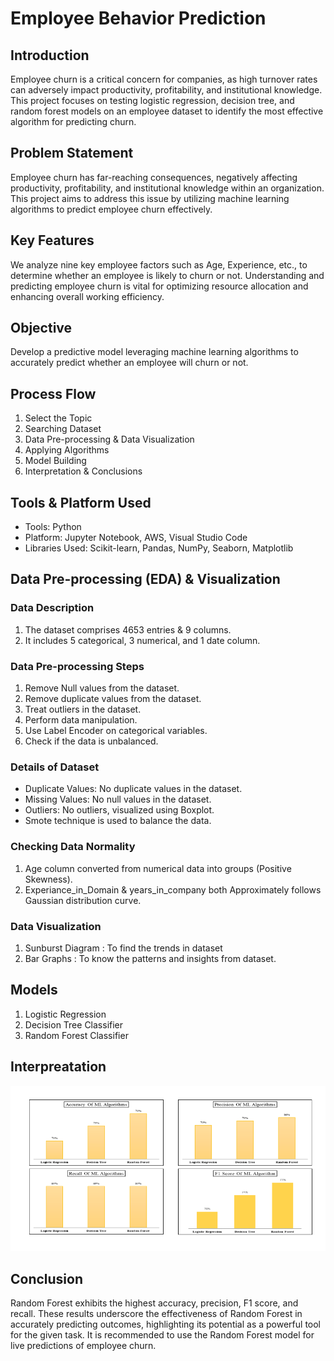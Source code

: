 # Employee Behavior Prediction

## Introduction

Employee churn is a critical concern for companies, as high turnover rates can adversely impact productivity, profitability, and institutional knowledge. This project focuses on testing logistic regression, decision tree, and random forest models on an employee dataset to identify the most effective algorithm for predicting churn.

## Problem Statement

Employee churn has far-reaching consequences, negatively affecting productivity, profitability, and institutional knowledge within an organization. This project aims to address this issue by utilizing machine learning algorithms to predict employee churn effectively.

## Key Features

We analyze nine key employee factors such as Age, Experience, etc., to determine whether an employee is likely to churn or not. Understanding and predicting employee churn is vital for optimizing resource allocation and enhancing overall working efficiency.

## Objective

Develop a predictive model leveraging machine learning algorithms to accurately predict whether an employee will churn or not.

## Process Flow

1. Select the Topic
2. Searching Dataset
3. Data Pre-processing & Data Visualization
4. Applying Algorithms
5. Model Building
6. Interpretation & Conclusions

## Tools & Platform Used

- Tools: Python
- Platform: Jupyter Notebook, AWS, Visual Studio Code
- Libraries Used: Scikit-learn, Pandas, NumPy, Seaborn, Matplotlib

## Data Pre-processing (EDA) & Visualization

### Data Description

1. The dataset comprises 4653 entries & 9 columns.
2. It includes 5 categorical, 3 numerical, and 1 date column.

### Data Pre-processing Steps

1. Remove Null values from the dataset.
2. Remove duplicate values from the dataset.
3. Treat outliers in the dataset.
4. Perform data manipulation.
5. Use Label Encoder on categorical variables.
6. Check if the data is unbalanced.

### Details of Dataset

- Duplicate Values: No duplicate values in the dataset.
- Missing Values: No null values in the dataset.
- Outliers: No outliers, visualized using Boxplot.
- Smote technique is used to balance the data.

### Checking Data Normality

1. Age column converted from numerical data into groups (Positive Skewness).
2. Experiance_in_Domain & years_in_company both Approximately follows Gaussian distribution curve.

### Data Visualization
1. Sunburst Diagram : To find the trends in dataset
2. Bar Graphs : To know the patterns and insights from dataset.

## Models

1. Logistic Regression
2. Decision Tree Classifier
3. Random Forest Classifier

## Interpreatation

![Screenshot](Images/cp_co.png)

## Conclusion

Random Forest exhibits the highest accuracy, precision, F1 score, and recall. These results underscore the effectiveness of Random Forest in accurately predicting outcomes, highlighting its potential as a powerful tool for the given task. It is recommended to use the Random Forest model for live predictions of employee churn.
